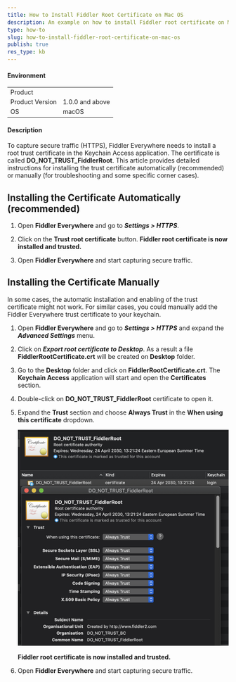 ```yaml
---
title: How to Install Fiddler Root Certificate on Mac OS
description: An example on how to install Fiddler root certificate on Mac OS
type: how-to
slug: how-to-install-fiddler-root-certificate-on-mac-os
publish: true
res_type: kb
---
```



#### Environment

|   |   |
|---|---|
| Product   |
| Product Version | 1.0.0 and above  |
| OS | macOS |

#### Description

To capture secure traffic (HTTPS), Fiddler Everywhere needs to install a root trust certificate in the Keychain Access application. The certificate is called **DO_NOT_TRUST_FiddlerRoot**. This article provides detailed instructions for installing the trust certificate automatically (recommended) or manually (for troubleshooting and some specific corner cases).

## Installing the Certificate Automatically (recommended)

1. Open **Fiddler Everywhere** and go to **_Settings > HTTPS_**.

2. Click on the **Trust root certificate** button. **Fiddler root certificate is now installed and trusted.**

3. Open **Fiddler Everywhere** and start capturing secure traffic.

## Installing the Certificate Manually

In some cases, the automatic installation and enabling of the trust certificate might not work. For similar cases, you could manually add the Fiddler Everywhere trust certificate to your keychain.

1. Open **Fiddler Everywhere** and go to **_Settings > HTTPS_** and expand the **_Advanced Settings_** menu.

2. Click on **_Export root certificate to Desktop_**. As a result a file **FiddlerRootCertificate.crt** will be created on **Desktop** folder.

3. Go to the **Desktop** folder and click on **FiddlerRootCertificate.crt**. The **Keychain Access** application will start and open the **Certificates** section.

4. Double-click on **DO_NOT_TRUST_FiddlerRoot** certificate to open it.

5. Expand the **Trust** section and choose **Always Trust** in the **When using this certificate** dropdown.

    ![Manually trusting the certificate](../images/kb/mac-certificate/trusting-certificate.png)

    **Fiddler root certificate is now installed and trusted.**

6. Open **Fiddler Everywhere** and start capturing secure traffic.


